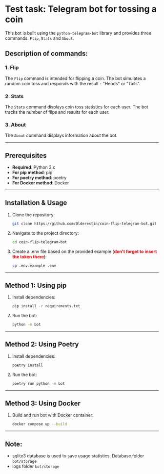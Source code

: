 # Test task: Telegram bot for tossing a coin

This bot is built using the `python-telegram-bot` library and provides three commands: `Flip`, `Stats` and `About`. 

## Description of commands:

### 1. Flip

The `Flip` command is intended for flipping a coin. The bot simulates a random coin toss and responds with the result - "Heads" or "Tails".

### 2. Stats

The `Stats` command displays coin toss statistics for each user. The bot tracks the number of flips and results for each user.

### 3. About

The `About` command displays information about the bot.

___

## Prerequisites

- **Required**: Python 3.x
- **For pip method**: pip
- **For poetry method**: poetry
- **For Docker method**: Docker
___
## Installation & Usage

1. Clone the repository:
   ```bash
   git clone https://github.com/Olderestin/coin-flip-telegram-bot.git

2. Navigate to the project directory:
   ```bash
   cd coin-flip-telegram-bot

3. Create a .env file based on the provided example (<font color='red'>**don't forget to insert the token there**</font>):
   ```bash
   cp .env.example .env

___

## Method 1: Using pip

1. Install dependencies:
    ```bash
    pip install -r requirements.txt

2.  Run the bot:
    ```bash
    python -m bot

___

## Method 2: Using Poetry

1. Install dependencies:
    ```bash
    poetry install

2.  Run the bot:
    ```bash
    poetry run python -m bot

___

## Method 3: Using Docker

1. Build and run bot with Docker container:
   ```bash
   docker compose up --build

___
## Note:

- sqlite3 database is used to save usage statistics. Database folder `bot/storage` 
- logs folder `bot/storage`




